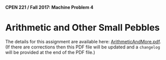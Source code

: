 **CPEN 221 / Fall 2017: Machine Problem 4**

Arithmetic and Other Small Pebbles
===

The details for this assignment are available here: [ArithmeticAndMore.pdf](https://www.dropbox.com/s/l1z8v14x8jnvo9f/mp-ArithmeticAndMore.pdf?raw=1). (If there are corrections then this PDF file will be updated and a `changelog` will be provided at the end of the PDF file.)
